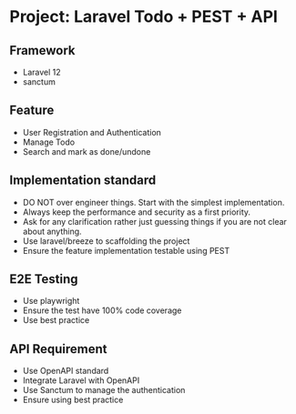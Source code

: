 # Project: Laravel Todo + PEST + API

## Framework
- Laravel 12
- sanctum

## Feature

- User Registration and Authentication
- Manage Todo
- Search and mark as done/undone

## Implementation standard

- DO NOT over engineer things. Start with the simplest implementation.
- Always keep the performance and security as a first priority.
- Ask for any clarification rather just guessing things if you are not clear about anything.
- Use laravel/breeze to scaffolding the project
- Ensure the feature implementation testable using PEST

## E2E Testing

- Use playwright
- Ensure the test have 100% code coverage
- Use best practice

## API Requirement
- Use OpenAPI standard
- Integrate Laravel with OpenAPI
- Use Sanctum to manage the authentication
- Ensure using best practice
